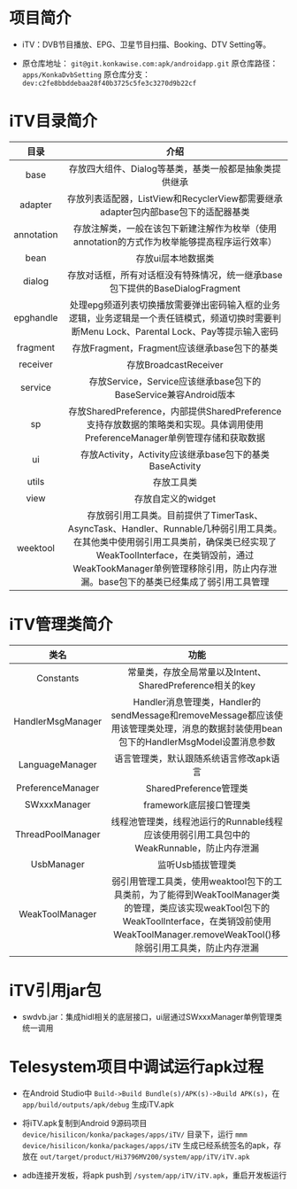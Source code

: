 # 项目简介

- iTV：DVB节目播放、EPG、卫星节目扫描、Booking、DTV Setting等。

- 原仓库地址： `git@git.konkawise.com:apk/androidapp.git`
  原仓库路径： `apps/KonkaDvbSetting`
  原仓库分支： `dev:c2fe8bbddebaa28f40b3725c5fe3c3270d9b22cf`

# iTV目录简介

| 目录 | 介绍 |
|:--:|:--:|
| base | 存放四大组件、Dialog等基类，基类一般都是抽象类提供继承 |
| adapter | 存放列表适配器，ListView和RecyclerView都需要继承adapter包内部base包下的适配器基类 |
| annotation | 存放注解类，一般在该包下新建注解作为枚举（使用annotation的方式作为枚举能够提高程序运行效率） |
| bean | 存放ui层本地数据类 |
| dialog | 存放对话框，所有对话框没有特殊情况，统一继承base包下提供的BaseDialogFragment |
| epghandle | 处理epg频道列表切换播放需要弹出密码输入框的业务逻辑，业务逻辑是一个责任链模式，频道切换时需要判断Menu Lock、Parental Lock、Pay等提示输入密码 |
| fragment | 存放Fragment，Fragment应该继承base包下的基类 |
| receiver | 存放BroadcastReceiver |
| service | 存放Service，Service应该继承base包下的BaseService兼容Android版本 |
| sp | 存放SharedPreference，内部提供SharedPreference支持存放数据的策略类和实现。具体调用使用PreferenceManager单例管理存储和获取数据 |
| ui | 存放Activity，Activity应该继承base包下的基类BaseActivity |
| utils | 存放工具类 |
| view | 存放自定义的widget |
| weektool | 存放弱引用工具类。目前提供了TimerTask、AsyncTask、Handler、Runnable几种弱引用工具类。在其他类中使用弱引用工具类前，确保类已经实现了WeakToolInterface，在类销毁前，通过WeakTookManager单例管理移除引用，防止内存泄漏。base包下的基类已经集成了弱引用工具管理 |

# iTV管理类简介

| 类名 | 功能 |
|:--:|:--:|
| Constants | 常量类，存放全局常量以及Intent、SharedPreference相关的key |
| HandlerMsgManager | Handler消息管理类，Handler的sendMessage和removeMessage都应该使用该管理类处理，消息的数据封装使用bean包下的HandlerMsgModel设置消息参数
| LanguageManager | 语言管理类，默认跟随系统语言修改apk语言 |
| PreferenceManager | SharedPreference管理类 |
| SWxxxManager | framework底层接口管理类 |
| ThreadPoolManager | 线程池管理类，线程池运行的Runnable线程应该使用弱引用工具包中的WeakRunnable，防止内存泄漏 |
| UsbManager | 监听Usb插拔管理类 |
| WeakToolManager | 弱引用管理工具类，使用weaktool包下的工具类前，为了能得到WeakToolManager类的管理，类应该实现weakTool包下的WeakToolInterface，在类销毁前使用WeakToolManager.removeWeakTool()移除弱引用工具类，防止内存泄漏 |

# iTV引用jar包

- swdvb.jar：集成hidl相关的底层接口，ui层通过SWxxxManager单例管理类统一调用

# Telesystem项目中调试运行apk过程

- 在Android Studio中 `Build->Build Bundle(s)/APK(s)->Build APK(s)`，在 `app/build/outputs/apk/debug` 生成iTV.apk

- 将iTV.apk复制到Android 9源码项目 `device/hisilicon/konka/packages/apps/iTV/` 目录下，运行 `mmm device/hisilicon/konka/packages/apps/iTV` 生成已经系统签名的apk，存放在 `out/target/product/Hi3796MV200/system/app/iTV/iTV.apk`

- adb连接开发板，将apk push到 `/system/app/iTV/iTV.apk`，重启开发板运行 



